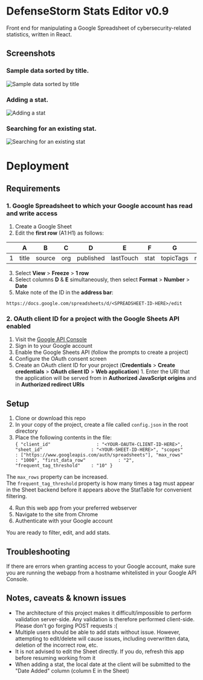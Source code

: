 # DefenseStorm Stats Editor v0.9
Front end for manipulating a Google Spreadsheet of cybersecurity-related statistics, written in React.
## Screenshots
### Sample data sorted by title.
![Sample data sorted by title](https://gyazo.com/259a83ff204f35211aa6b246d157eb5a.png)

### Adding a stat.
![Adding a stat](https://gyazo.com/3a13a75858036672b3fd45a2db222c78.png)

### Searching for an existing stat.
![Searching for an existing stat](https://gyazo.com/9594032be00e28151355689758c23d25.png)

# Deployment
## Requirements
### 1. Google Spreadsheet to which your Google account has read and write access  
  1. Create a Google Sheet
  2. Edit the __first row__ (A1:H1) as follows:
  
  |   | A     | B      | C   | D         | E         | F    | G         | H   |
  |---|-------|--------|-----|-----------|-----------|------|-----------|-----|
  | 1 | title | source | org | published | lastTouch | stat | topicTags | row |
  
  3. Select __View__ > __Freeze__ > __1 row__
  4. Select columns __D__ & __E__ simultaneously, then select __Format__ > __Number__ > __Date__
  5. Make note of the ID in the __address bar__:
  
  `https://docs.google.com/spreadsheets/d/<SPREADSHEET-ID-HERE>/edit`
  
### 2. OAuth client ID for a project with the Google Sheets API enabled
  1. Visit the [Google API Console](https://console.developers.google.com)
  2. Sign in to your Google account
  3. Enable the Google Sheets API (follow the prompts to create a project)
  4. Configure the OAuth consent screen
  5. Create an OAuth client ID for your project (__Credentials__ > __Create credentials__ > __OAuth client ID__ > __Web application__)
    1. Enter the URI that the application will be served from in __Authorized JavaScript origins__ and in __Authorized redirect URIs__

## Setup
1. Clone or download this repo
2. In your copy of the project, create a file called `config.json` in the root directory
3. Place the following contents in the file:  
  `{
    "client_id"                 : "<YOUR-OAUTH-CLIENT-ID-HERE>",
    "sheet_id"                  : "<YOUR-SHEET-ID-HERE>",
    "scopes"                    : ["https://www.googleapis.com/auth/spreadsheets"],
    "max_rows"                  : "1000",
    "first_data_row"            : "2",
    "frequent_tag_threshold"    : "10"
  }`  

  The `max_rows` property can be increased.  
  The `frequent_tag_threshold` property is how many times a tag must appear in the Sheet backend before it appears above the StatTable for convenient filtering.  

4. Run this web app from your preferred webserver
5. Navigate to the site from Chrome
6. Authenticate with your Google account

You are ready to filter, edit, and add stats.

## Troubleshooting
If there are errors when granting access to your Google account, make sure you are running the webapp from a hostname whitelisted in your Google API Console.

## Notes, caveats & known issues
* The architecture of this project makes it difficult/impossible to perform validation server-side. Any validation is therefore performed client-side. Please don't go forging POST requests :(
* Multiple users should be able to add stats without issue. However, attempting to edit/delete will cause issues, including overwritten data, deletion of the incorrect row, etc.
* It is not advised to edit the Sheet directly. If you do, refresh this app before resuming working from it
* When adding a stat, the local date at the client will be submitted to the "Date Added" column (column E in the Sheet)

